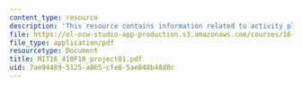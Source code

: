 ```yaml
---
content_type: resource
description: 'This resource contains information related to activity planner. '
file: https://ol-ocw-studio-app-production.s3.amazonaws.com/courses/16-410-principles-of-autonomy-and-decision-making-fall-2010/7ae944895125a865cfe05ae848b48d0c_MIT16_410F10_project01.pdf
file_type: application/pdf
resourcetype: Document
title: MIT16_410F10_project01.pdf
uid: 7ae94489-5125-a865-cfe0-5ae848b48d0c
---
```


